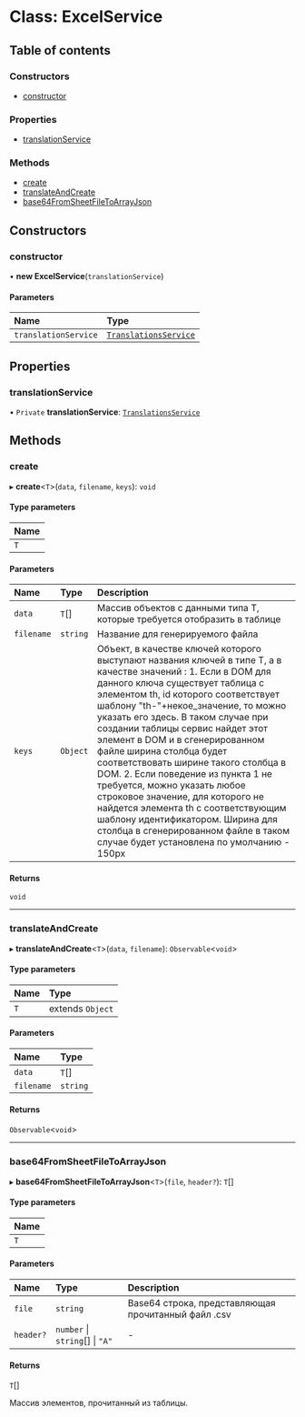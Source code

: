 # Class: ExcelService

## Table of contents

### Constructors

- [constructor](ExcelService.md#constructor)

### Properties

- [translationService](ExcelService.md#translationservice)

### Methods

- [create](ExcelService.md#create)
- [translateAndCreate](ExcelService.md#translateandcreate)
- [base64FromSheetFileToArrayJson](ExcelService.md#base64fromsheetfiletoarrayjson)

## Constructors

### constructor

• **new ExcelService**(`translationService`)

#### Parameters

| Name | Type |
| :------ | :------ |
| `translationService` | [`TranslationsService`](TranslationsService.md) |

## Properties

### translationService

• `Private` **translationService**: [`TranslationsService`](TranslationsService.md)

## Methods

### create

▸ **create**<`T`\>(`data`, `filename`, `keys`): `void`

#### Type parameters

| Name |
| :------ |
| `T` |

#### Parameters

| Name | Type | Description |
| :------ | :------ | :------ |
| `data` | `T`[] | Массив объектов с данными типа T, которые требуется отобразить в таблице |
| `filename` | `string` | Название для генерируемого файла |
| `keys` | `Object` | Объект, в качестве ключей которого выступают названия ключей в типе T, а в качестве значений : 1. Если в DOM для данного ключа существует таблица с элементом th, id которого соответствует шаблону "th-"+некое_значение, то можно указать его здесь. В таком случае при создании таблицы сервис найдет этот элемент в DOM и в сгенерированном файле ширина столбца будет соответствовать ширине такого столбца в DOM. 2. Если поведение из пункта 1 не требуется, можно указать любое строковое значение, для которого не найдется элемента th с соответствующим шаблону идентификатором. Ширина для столбца в сгенерированном файле в таком случае будет установлена по умолчанию - 150px |

#### Returns

`void`

___

### translateAndCreate

▸ **translateAndCreate**<`T`\>(`data`, `filename`): `Observable`<`void`\>

#### Type parameters

| Name | Type |
| :------ | :------ |
| `T` | extends `Object` |

#### Parameters

| Name | Type |
| :------ | :------ |
| `data` | `T`[] |
| `filename` | `string` |

#### Returns

`Observable`<`void`\>

___

### base64FromSheetFileToArrayJson

▸ **base64FromSheetFileToArrayJson**<`T`\>(`file`, `header?`): `T`[]

#### Type parameters

| Name |
| :------ |
| `T` |

#### Parameters

| Name | Type | Description |
| :------ | :------ | :------ |
| `file` | `string` | Base64 строка, представляющая прочитанный файл .csv |
| `header?` | `number` \| `string`[] \| ``"A"`` | - |

#### Returns

`T`[]

Массив элементов, прочитанный из таблицы.
